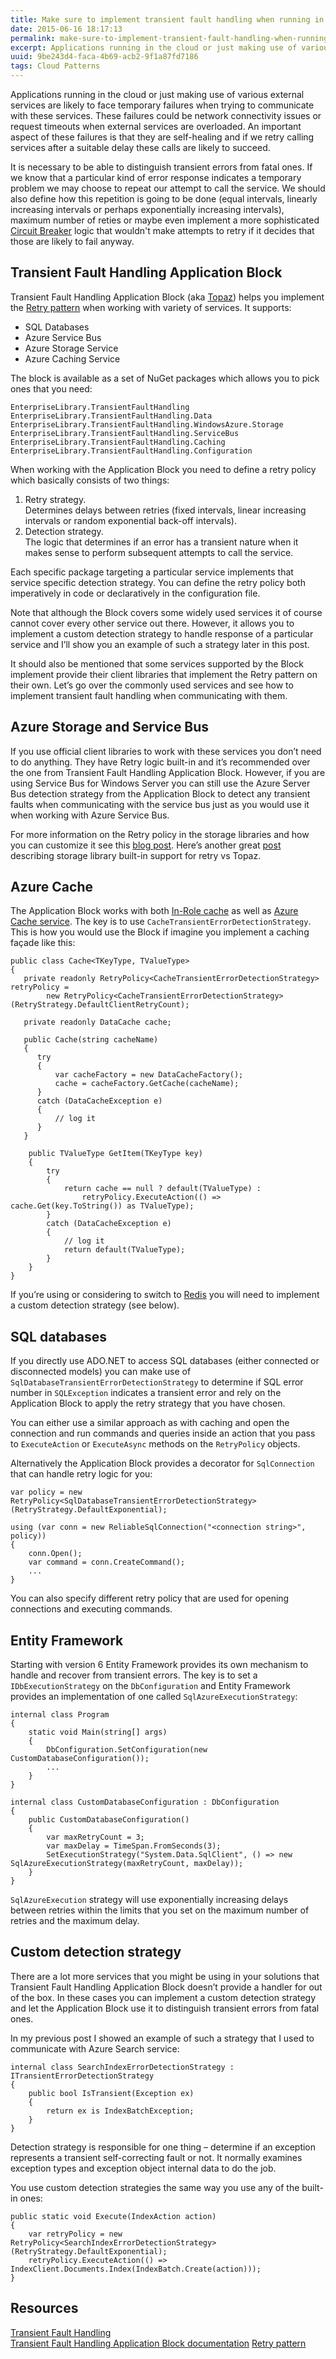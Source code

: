 ```yaml
---
title: Make sure to implement transient fault handling when running in the cloud
date: 2015-06-16 18:17:13
permalink: make-sure-to-implement-transient-fault-handling-when-running-in-the-cloud
excerpt: Applications running in the cloud or just making use of various external services are likely to face temporary failures when trying to communicate with these services. These failures could be network connectivity issues or request timeouts when external services are overloaded.
uuid: 9be243d4-faca-4b69-acb2-9f1a87fd7186
tags: Cloud Patterns
---
```


Applications running in the cloud or just making use of various external services are likely to face temporary failures when trying to communicate with these services. These failures could be network connectivity issues or request timeouts when external services are overloaded. An important aspect of these failures is that they are self-healing and if we retry calling services after a suitable delay these calls are likely to succeed.

It is necessary to be able to distinguish transient errors from fatal ones. If we know that a particular kind of error response indicates a temporary problem we may choose to repeat our attempt to call the service. We should also define how this repetition is going to be done (equal intervals, linearly increasing intervals or perhaps exponentially increasing intervals), maximum number of reties or maybe even implement a more sophisticated [Circuit Breaker](https://msdn.microsoft.com/en-us/library/dn589784.aspx) logic that wouldn't make attempts to retry if it decides that those are likely to fail anyway.

## Transient Fault Handling Application Block

Transient Fault Handling Application Block (aka [Topaz](http://topaz.codeplex.com/)) helps you implement the [Retry pattern](https://msdn.microsoft.com/en-us/library/dn589788.aspx) when working with variety of services. It supports:

*   SQL Databases
*   Azure Service Bus
*   Azure Storage Service
*   Azure Caching Service

The block is available as a set of NuGet packages which allows you to pick ones that you need:

```
EnterpriseLibrary.TransientFaultHandling
EnterpriseLibrary.TransientFaultHandling.Data 
EnterpriseLibrary.TransientFaultHandling.WindowsAzure.Storage
EnterpriseLibrary.TransientFaultHandling.ServiceBus
EnterpriseLibrary.TransientFaultHandling.Caching 
EnterpriseLibrary.TransientFaultHandling.Configuration

```

When working with the Application Block you need to define a retry policy which basically consists of two things:

1.  Retry strategy.  
    Determines delays between retries (fixed intervals, linear increasing intervals or random exponential back-off intervals).
2.  Detection strategy.  
    The logic that determines if an error has a transient nature when it makes sense to perform subsequent attempts to call the service.

Each specific package targeting a particular service implements that service specific detection strategy. You can define the retry policy both imperatively in code or declaratively in the configuration file.

Note that although the Block covers some widely used services it of course cannot cover every other service out there. However, it allows you to implement a custom detection strategy to handle response of a particular service and I’ll show you an example of such a strategy later in this post.

It should also be mentioned that some services supported by the Block implement provide their client libraries that implement the Retry pattern on their own. Let’s go over the commonly used services and see how to implement transient fault handling when communicating with them.

## Azure Storage and Service Bus

If you use official client libraries to work with these services you don’t need to do anything. They have Retry logic built-in and it’s recommended over the one from Transient Fault Handling Application Block. However, if you are using Service Bus for Windows Server you can still use the Azure Server Bus detection strategy from the Application Block to detect any transient faults when communicating with the service bus just as you would use it when working with Azure Service Bus.

For more information on the Retry policy in the storage libraries and how you can customize it see this [blog post](http://blogs.msdn.com/b/windowsazurestorage/archive/2011/02/03/overview-of-retry-policies-in-the-windows-azure-storage-client-library.aspx). Here’s another great [post](http://blogs.msdn.com/b/agile/archive/2013/05/22/dealing-with-windows-azure-storage-transient-faults.aspx) describing storage library built-in support for retry vs Topaz.

## Azure Cache

The Application Block works with both [In-Role cache](https://msdn.microsoft.com/en-us/library/azure/dn386103.aspx) as well as [Azure Cache service](https://msdn.microsoft.com/en-us/library/azure/dn386094.aspx). The key is to use `CacheTransientErrorDetectionStrategy`. This is how you would use the Block if imagine you implement a caching façade like this:

```
public class Cache<TKeyType, TValueType>
{
   private readonly RetryPolicy<CacheTransientErrorDetectionStrategy> retryPolicy = 
        new RetryPolicy<CacheTransientErrorDetectionStrategy>(RetryStrategy.DefaultClientRetryCount);

   private readonly DataCache cache;

   public Cache(string cacheName)
   {
      try
      {
          var cacheFactory = new DataCacheFactory();
          cache = cacheFactory.GetCache(cacheName);
      }
      catch (DataCacheException e)
      {
          // log it
      }
   }

    public TValueType GetItem(TKeyType key)
    {
        try
        {
            return cache == null ? default(TValueType) :
                retryPolicy.ExecuteAction(() => cache.Get(key.ToString()) as TValueType);
        }
        catch (DataCacheException e)
        {
            // log it
            return default(TValueType);
        }
    }
}

```

If you’re using or considering to switch to [Redis](https://msdn.microsoft.com/en-us/library/azure/dn690523.aspx) you will need to implement a custom detection strategy (see below).

## SQL databases

If you directly use ADO.NET to access SQL databases (either connected or disconnected models) you can make use of `SqlDatabaseTransientErrorDetectionStrategy` to determine if SQL error number in `SQLException` indicates a transient error and rely on the Application Block to apply the retry strategy that you have chosen.

You can either use a similar approach as with caching and open the connection and run commands and queries inside an action that you pass to `ExecuteAction` or `ExecuteAsync` methods on the `RetryPolicy` objects.

Alternatively the Application Block provides a decorator for `SqlConnection` that can handle retry logic for you:

```
var policy = new RetryPolicy<SqlDatabaseTransientErrorDetectionStrategy>(RetryStrategy.DefaultExponential);

using (var conn = new ReliableSqlConnection("<connection string>", policy))
{
    conn.Open();
    var command = conn.CreateCommand();
    ...
}

```

You can also specify different retry policy that are used for opening connections and executing commands.

## Entity Framework

Starting with version 6 Entity Framework provides its own mechanism to handle and recover from transient errors. The key is to set a `IDbExecutionStrategy` on the `DbConfiguration` and Entity Framework provides an implementation of one called `SqlAzureExecutionStrategy`:

```
internal class Program
{
    static void Main(string[] args)
    {
        DbConfiguration.SetConfiguration(new CustomDatabaseConfiguration());
        ...
    }
}

internal class CustomDatabaseConfiguration : DbConfiguration
{
    public CustomDatabaseConfiguration()
    {
        var maxRetryCount = 3;
        var maxDelay = TimeSpan.FromSeconds(3);
        SetExecutionStrategy("System.Data.SqlClient", () => new SqlAzureExecutionStrategy(maxRetryCount, maxDelay));
    }
}

```

`SqlAzureExecution` strategy will use exponentially increasing delays between retries within the limits that you set on the maximum number of retries and the maximum delay.

## Custom detection strategy

There are a lot more services that you might be using in your solutions that Transient Fault Handling Application Block doesn’t provide a handler for out of the box. In these cases you can implement a custom detection strategy and let the Application Block use it to distinguish transient errors from fatal ones.

In my previous post I showed an example of such a strategy that I used to communicate with Azure Search service:

```
internal class SearchIndexErrorDetectionStrategy : ITransientErrorDetectionStrategy
{
    public bool IsTransient(Exception ex)
    {
        return ex is IndexBatchException;
    }
}

```

Detection strategy is responsible for one thing – determine if an exception represents a transient self-correcting fault or not. It normally examines exception types and exception object internal data to do the job.

You use custom detection strategies the same way you use any of the built-in ones:

```
public static void Execute(IndexAction action)
{
    var retryPolicy = new RetryPolicy<SearchIndexErrorDetectionStrategy>(RetryStrategy.DefaultExponential);
    retryPolicy.ExecuteAction(() => IndexClient.Documents.Index(IndexBatch.Create(action)));
}

```

## Resources

[Transient Fault Handling](https://msdn.microsoft.com/en-us/library/hh675232.aspx)  
[Transient Fault Handling Application Block documentation](https://msdn.microsoft.com/en-us/library/dn440719(v=pandp.60).aspx)  
[Retry pattern](https://msdn.microsoft.com/en-us/library/dn589788.aspx)